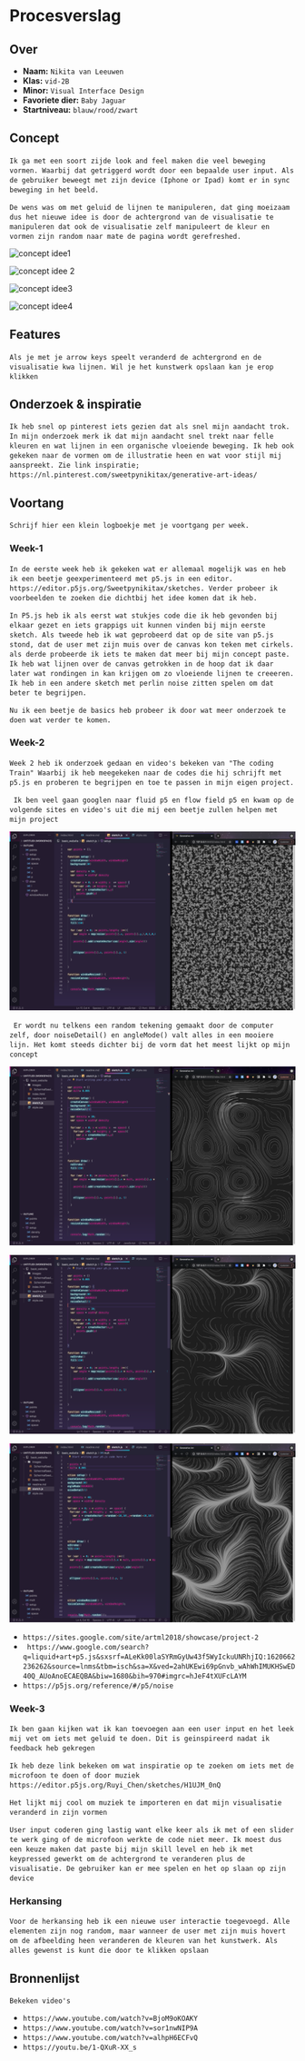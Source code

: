 <!-- Vergeet je niet de comments uit te zetten voordat je begint met typen? 💬 -->

# Procesverslag

## Over
* **Naam:** `Nikita van Leeuwen`
* **Klas:** `vid-2B`
* **Minor:** `Visual Interface Design`
* **Favoriete dier:** `Baby Jaguar`
* **Startniveau:** `blauw/rood/zwart`

## Concept

`Ik ga met een soort zijde look and feel maken die veel beweging vormen. Waarbij dat getriggerd wordt door een bepaalde user input. Als de gebruiker beweegt met zijn device (Iphone or Ipad) komt er in sync beweging in het beeld.`

`De wens was om met geluid de lijnen te manipuleren, dat ging moeizaam dus het nieuwe idee is door de achtergrond van de visualisatie te manipuleren dat ook de visualisatie zelf manipuleert de kleur en vormen zijn random naar mate de pagina wordt gerefreshed.`

![concept idee1](https://i.pinimg.com/564x/78/c4/0f/78c40f0e7a70fa54e49145751c505087.jpg)

![concept idee 2](https://i.pinimg.com/564x/b9/e7/b0/b9e7b0385f7f7c798667d293848d91d1.jpg)

![concept idee3](https://i.pinimg.com/564x/86/10/57/8610577e50bbef309e22f4df0ffb0184.jpg)

![concept idee4](https://i.pinimg.com/564x/71/5d/73/715d730084d33810134786c8af91a6e8.jpg)

## Features

`Als je met je arrow keys speelt veranderd de achtergrond en de visualisatie kwa lijnen. Wil je het kunstwerk opslaan kan je erop klikken`

## Onderzoek & inspiratie
`Ik heb snel op pinterest iets gezien dat als snel mijn aandacht trok. In mijn onderzoek merk ik dat mijn aandacht snel trekt naar felle kleuren en wat lijnen in een organische vloeiende beweging. Ik heb ook gekeken naar de vormen om de illustratie heen en wat voor stijl mij aanspreekt. Zie link inspiratie; https://nl.pinterest.com/sweetpynikitax/generative-art-ideas/`

## Voortang

`Schrijf hier een klein logboekje met je voortgang per week.`

### Week-1
`In de eerste week heb ik gekeken wat er allemaal mogelijk was en heb ik een beetje geexperimenteerd met p5.js in een editor. https://editor.p5js.org/Sweetpynikitax/sketches. Verder probeer ik voorbeelden te zoeken die dichtbij het idee komen dat ik heb.`

`In P5.js heb ik als eerst wat stukjes code die ik heb gevonden bij elkaar gezet en iets grappigs uit kunnen vinden bij mijn eerste sketch. Als tweede heb ik wat geprobeerd dat op de site van p5.js stond, dat de user met zijn muis over de canvas kon teken met cirkels. als derde probeerde ik iets te maken dat meer bij mijn concept paste. Ik heb wat lijnen over de canvas getrokken in de hoop dat ik daar later wat rondingen in kan krijgen om zo vloeiende lijnen te creeeren. Ik heb in een andere sketch met perlin noise zitten spelen om dat beter te begrijpen.`

`Nu ik een beetje de basics heb probeer ik door wat meer onderzoek te doen wat verder te komen.`

### Week-2
`Week 2 heb ik onderzoek gedaan en video's bekeken van "The coding Train" Waarbij ik heb meegekeken naar de codes die hij schrijft met p5.js en proberen te begrijpen en toe te passen in mijn eigen project.`

` Ik ben veel gaan googlen naar fluid p5 en flow field p5 en kwam op de volgende sites en video's uit die mij een beetje zullen helpen met mijn project`

![screen 1](https://github.com/Sweetpynikitax/generative-art/blob/main/Images/Schermafbeelding%202021-05-10%20om%2020.39.47.png?raw=true)

` Er wordt nu telkens een random tekening gemaakt door de computer zelf, door noiseDetail() en angleMode() valt alles in een mooiere lijn. Het komt steeds dichter bij de vorm dat het meest lijkt op mijn concept`

![screen 2](https://github.com/Sweetpynikitax/generative-art/blob/main/Images/Schermafbeelding%202021-05-10%20om%2020.58.37.png?raw=true)

![screen 3](https://github.com/Sweetpynikitax/generative-art/blob/main/Images/Schermafbeelding%202021-05-10%20om%2021.01.24.png?raw=true)

![screen 4](https://github.com/Sweetpynikitax/generative-art/blob/main/Images/Schermafbeelding%202021-05-10%20om%2021.07.30.png?raw=true)

* `https://sites.google.com/site/artml2018/showcase/project-2`
* ` https://www.google.com/search?q=liquid+art+p5.js&sxsrf=ALeKk00laSYRmGyUw43f5WyIckuUNRhjIQ:1620662236262&source=lnms&tbm=isch&sa=X&ved=2ahUKEwi69pGnvb_wAhWhIMUKHSwED40Q_AUoAnoECAEQBA&biw=1680&bih=970#imgrc=hJeF4tXUFcLAYM`
* `https://p5js.org/reference/#/p5/noise`

### Week-3
`Ik ben gaan kijken wat ik kan toevoegen aan een user input en het leek mij vet om iets met geluid te doen. Dit is geinspireerd nadat ik feedback heb gekregen`

`Ik heb deze link bekeken om wat inspiratie op te zoeken om iets met de microfoon te doen of door muziek https://editor.p5js.org/Ruyi_Chen/sketches/H1UJM_0nQ`

`Het lijkt mij cool om muziek te importeren en dat mijn visualisatie veranderd in zijn vormen`

`User input coderen ging lastig want elke keer als ik met of een slider te werk ging of de microfoon werkte de code niet meer. Ik moest dus een keuze maken dat paste bij mijn skill level en heb ik met keypressed gewerkt om de achtergrond te veranderen plus de visualisatie. De gebruiker kan er mee spelen en het op slaan op zijn device`

### Herkansing

`Voor de herkansing heb ik een nieuwe user interactie toegevoegd. Alle elementen zijn nog random, maar wanneer de user met zijn muis hovert om de afbeelding heen veranderen de kleuren van het kunstwerk. Als alles gewenst is kunt die door te klikken opslaan`


## Bronnenlijst

`Bekeken video's`

* `https://www.youtube.com/watch?v=BjoM9oKOAKY`
* `https://www.youtube.com/watch?v=sor1nwNIP9A`
* `https://www.youtube.com/watch?v=alhpH6ECFvQ`
* `https://youtu.be/1-QXuR-XX_s`
